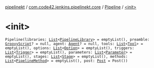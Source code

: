 [pipelinekt](../../index.md) / [com.code42.jenkins.pipelinekt.core](../index.md) / [Pipeline](index.md) / [&lt;init&gt;](./-init-.md)

# &lt;init&gt;

`Pipeline(libraries: `[`List`](https://kotlinlang.org/api/latest/jvm/stdlib/kotlin.collections/-list/index.html)`<`[`PipelineLibrary`](../-pipeline-library/index.md)`> = emptyList(), preamble: `[`GroovyScript`](../../com.code42.jenkins.pipelinekt.core.writer/-groovy-script/index.md)`? = null, agent: `[`Agent`](../-agent.md)`? = null, tools: `[`List`](https://kotlinlang.org/api/latest/jvm/stdlib/kotlin.collections/-list/index.html)`<`[`Tool`](../-tool.md)`> = emptyList(), options: `[`List`](https://kotlinlang.org/api/latest/jvm/stdlib/kotlin.collections/-list/index.html)`<`[`Option`](../-option.md)`> = emptyList(), triggers: `[`List`](https://kotlinlang.org/api/latest/jvm/stdlib/kotlin.collections/-list/index.html)`<`[`Trigger`](../-trigger.md)`> = emptyList(), parameters: `[`List`](https://kotlinlang.org/api/latest/jvm/stdlib/kotlin.collections/-list/index.html)`<`[`Parameter`](../-parameter/index.md)`> = emptyList(), stages: `[`List`](https://kotlinlang.org/api/latest/jvm/stdlib/kotlin.collections/-list/index.html)`<`[`Stage`](../../com.code42.jenkins.pipelinekt.core.stage/-stage/index.md)`> = emptyList(), methods: `[`List`](https://kotlinlang.org/api/latest/jvm/stdlib/kotlin.collections/-list/index.html)`<`[`PipelineMethod`](../../com.code42.jenkins.pipelinekt.core.method/-pipeline-method/index.md)`> = emptyList(), post: `[`Post`](../-post/index.md)` = Post())`